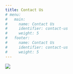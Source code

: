 ```yaml
---
title: Contact Us
# menu:
#   main:
#     name: Contact Us
#     identifier: contact-us
#     weight: 5
#   footer:
#     name: Contact Us
#     identifier: contact-us
#     weight: 5
---
```


![](/images/under-construction.jpg)
